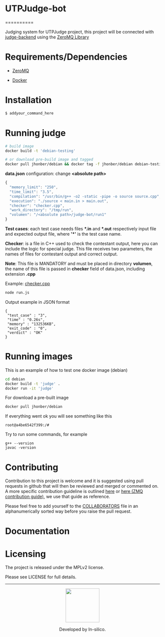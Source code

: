 # UTPJudge-bot
==========

Judging system for UTPJudge project, this project will be connected
with [judge-backend](https://github.com/in-silico/judge-backend) 
using the [ZeroMQ Library](http://zeromq.org/)


Requirements/Dependencies
=========================

- [ZeroMQ](http://zeromq.org/)

- [Docker](https://www.docker.com/)


Installation
============

```sh
$ addyour_command_here 
```

Running judge
===========
```sh
# build image
docker build -t 'debian-testing'

# or download pre-build image and tagged
docker pull jhonber/debian && docker tag -f jhonber/debian debian-testing
```

**data.json** configuration: change **\<absolute path\>**

```javascript
{
  "memory_limit": "250",
  "time_limit": "3.5",
  "compilation": "/usr/bin/g++ -o2 -static -pipe -o source source.cpp",
  "execution": "./source < main.in > main.out",
  "checker": "checker.cpp",
  "work_directory": "/tmp/run",
  "volumen": "/<absolute path>/judge-bot/run1"
}

```

**Test cases**: each test case needs files **\*.in** and **\*.out** respectively input file and expected output file, where **'\*'** is the test case name.

**Checker**: is a file in C++ used to check the contestant output, here you can include the logic for special judge. This file receives two parameters, the names of files for contestant output and correct output.

**Note**: This file is MANDATORY and must be placed in directory **volumen**, the name of this file is passed in **checker** field of data.json, including extension **.cpp**

Example: [checker.cpp](https://github.com/in-silico/judge-bot/blob/master/run1/checker.cpp)

```sh
node run.js
```

Output example in JSON format
```console
{
 "test_case" : "3",
 "time" : "0.26s",
 "memory" : "132536KB",
 "exit_code" : "0",
 "verdict" : "OK"
}
```



Running images
==============

This is an example of how to test one docker image (debian)

```sh
cd debian
docker build -t 'judge' .
docker run -it 'judge'
```

For download a pre-built image
```sh
docker pull jhonber/debian
```

If everything went ok you will see something like this

```
root@a4be6542f399:/# 
```

Try to run some commands, for example

```
g++ --version
javac -version
```


Contributing
============

Contribution to this project is welcome and it is suggested using pull requests
in github that will then be reviewed and merged or commented on. A more specific
contribution guideline is outlined [here](https://github.com/in-silico/Contribution-guide)
or [here (ZMQ contribution guide)](http://zeromq.org/docs:contributing), 
we use that guide as reference.

Please feel free to add yourself to the 
[COLLABORATORS](https://github.com/in-silico/judge-bot/blob/master/COLLABORATORS) 
file in an alphanumerically sorted way before you raise the pull request.

Documentation
=============


Licensing
=========

The project is released under the MPLv2 license.

Please see LICENSE for full details.

_______
<a href="//github.com/in-silico" target="_blank"><p align="center"><img src="https://cloud.githubusercontent.com/assets/14989202/11768037/94347c26-a18e-11e5-84ad-a8554c9fe75d.png" width=110px></img></p></a>

<p align="center">Developed by In-silico.</p>
